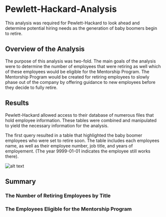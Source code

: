 # Pewlett-Hackard-Analysis
This analysis was required for Pewlett-Hackard to look ahead and determine potential hiring needs as the generation of baby boomers begin to retire. 

## Overview of the Analysis
The purpose of this analysis was two-fold. The main goals of the analysis were to determine the number of employees that were retiring as well which of these employees would be eligible for the Mentorship Program. The Mentorship Program would be created for retiring employees to slowly phase out of the company by offering guidance to new employees before they decide to fully retire.

## Results 
Pewlett-Hackard allowed access to their database of numerous files that hold employee information. These tables were combined and manipulated to yield the necessary information for the analysis.

The first query resulted in a table that highlighted the baby boomer employees who were set to retire soon. The table includes each employees name, as well as their employee number, job title, and years of employement. (The year 9999-01-01 indicates the employee still works there).

![alt text](https://raw.githubusercontent.com/KitWilliams07/Pewlett-Hackard_Analysis/main/Clean_Data/retirement_titles.png)

## Summary 



### The Number of Retiring Employees by Title

### The Employees Eligible for the Mentorship Program


